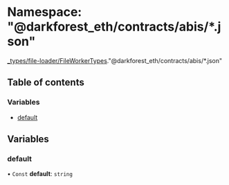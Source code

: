 # Namespace: "@darkforest_eth/contracts/abis/\*.json"

[\_types/file-loader/FileWorkerTypes](types_file_loader_FileWorkerTypes.md)."@darkforest_eth/contracts/abis/\*.json"

## Table of contents

### Variables

- [default](types_file_loader_FileWorkerTypes.__darkforest_eth_contracts_abis___json_.md#default)

## Variables

### default

• `Const` **default**: `string`
